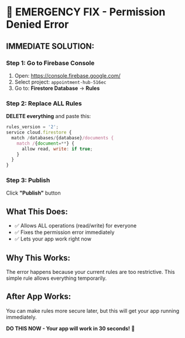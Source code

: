 # 🚨 EMERGENCY FIX - Permission Denied Error

## **IMMEDIATE SOLUTION:**

### **Step 1: Go to Firebase Console**
1. Open: https://console.firebase.google.com/
2. Select project: `appointment-hub-516ec`
3. Go to: **Firestore Database** → **Rules**

### **Step 2: Replace ALL Rules**
**DELETE everything** and paste this:

```javascript
rules_version = '2';
service cloud.firestore {
  match /databases/{database}/documents {
    match /{document=**} {
      allow read, write: if true;
    }
  }
}
```

### **Step 3: Publish**
Click **"Publish"** button

## **What This Does:**
- ✅ Allows ALL operations (read/write) for everyone
- ✅ Fixes the permission error immediately
- ✅ Lets your app work right now

## **Why This Works:**
The error happens because your current rules are too restrictive. This simple rule allows everything temporarily.

## **After App Works:**
You can make rules more secure later, but this will get your app running immediately.

**DO THIS NOW - Your app will work in 30 seconds!** 🚀 